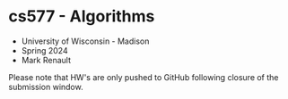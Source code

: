 # cs577 - Algorithms
* University of Wisconsin - Madison
* Spring 2024
* Mark Renault

Please note that HW's are only pushed to GitHub following closure of the
submission window.
